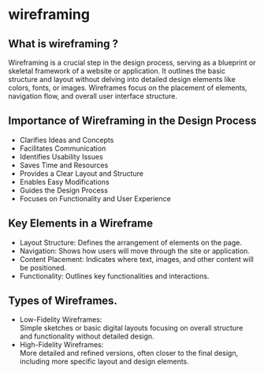 # wireframing
## What is wireframing ?
Wireframing is a crucial step in the design process, serving as a blueprint or skeletal framework of a website or application. It outlines the basic structure and layout without delving into detailed design elements like colors, fonts, or images. Wireframes focus on the placement of elements, navigation flow, and overall user interface structure.
## Importance of Wireframing in the Design Process
* Clarifies Ideas and Concepts
* Facilitates Communication
* Identifies Usability Issues
* Saves Time and Resources
* Provides a Clear Layout and Structure
* Enables Easy Modifications
* Guides the Design Process
* Focuses on Functionality and User Experience
## Key Elements in a Wireframe
* Layout Structure: Defines the arrangement of elements on the page.
* Navigation: Shows how users will move through the site or application.
* Content Placement: Indicates where text, images, and other content will be positioned.
* Functionality: Outlines key functionalities and interactions.

## Types of Wireframes.
* Low-Fidelity Wireframes:<br>
   Simple sketches or basic digital layouts focusing on overall structure and functionality without detailed design.
* High-Fidelity Wireframes:<br>
   More detailed and refined versions, often closer to the final design, including more specific layout and design elements.







